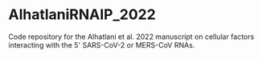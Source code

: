 # AlhatlaniRNAIP_2022
Code repository for the Alhatlani et al. 2022 manuscript on cellular factors interacting with the 5' SARS-CoV-2 or MERS-CoV RNAs.
